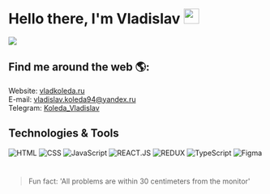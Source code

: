 # Hello there, I'm Vladislav <img src='http://vladkoleda.ru/img/git/git__hello.gif' width='30'>



<img src='http://vladkoleda.ru/img/git/git__banner.jpg'>

## Find me around the web 🌎:
Website: [vladkoleda.ru](http://vladkoleda.ru/) </br>
E-mail: vladislav.koleda94@yandex.ru </br>
Telegram: [Koleda_Vladislav](https://t.me/Koleda_Vladislav)

## Technologies & Tools
![HTML](https://img.shields.io/badge/-HTML-3C287D?style=for-the-badget&logo=html5)
![CSS](https://img.shields.io/badge/-CSS-3C287D?style=for-the-badget&logo=css3)
![JavaScript](https://img.shields.io/badge/-JAVASCRIPT-3C287D?style=for-the-badget&logo=JavaScript)
![REACT.JS](https://img.shields.io/badge/-REACT-3C287D?style=for-the-badget&logo=html5)
![REDUX](https://img.shields.io/badge/-REDUX-3C287D?style=for-the-badget&logo=Redux)
![TypeScript](https://img.shields.io/badge/-TYPESCRIPT-3C287D?style=for-the-badget&logo=TypeScript)
![Figma](https://img.shields.io/badge/-FIGMA-3C287D?style=for-the-badget&logo=Figma)



#



> Fun fact: 'All problems are within 30 centimeters from the monitor' </br>
